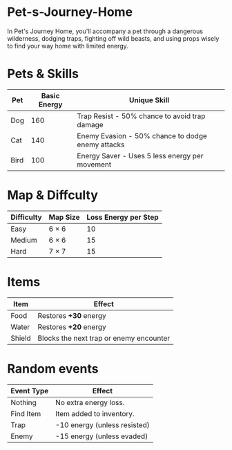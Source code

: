 # Pet-s-Journey-Home
In Pet's Journey Home, you'll accompany a pet through a dangerous wilderness, dodging traps, fighting off wild beasts, and using props wisely to find your way home with limited energy.

# Pets & Skills
| Pet   | Basic Energy | Unique Skill                                        |
| ----- | -------------| --------------------------------------------------- |
|  Dog  | 160          |  Trap Resist  - 50% chance to avoid trap damage     |
|  Cat  | 140          |  Enemy Evasion  - 50% chance to dodge enemy attacks |
|  Bird | 100          |  Energy Saver  - Uses 5 less energy per movement    |

# Map & Diffculty
| Difficulty | Map Size | Loss Energy per Step | 
| ---------- | ---------| -------------------- | 
| Easy       | 6 × 6    | 10                   | 
| Medium     | 6 × 6    | 15                   |
| Hard       | 7 × 7    | 15                   | 


# Items
| Item    | Effect                                  |
| ------- | --------------------------------------- |
| Food    | Restores **+30** energy                 |
| Water   | Restores **+20** energy                 |
| Shield  | Blocks the next trap or enemy encounter |

# Random events
| Event Type|  Effect                       |
| ----------|  ---------------------------- |
| Nothing   |  No extra energy loss.        |
| Find Item |  Item added to inventory.     |
| Trap      |  -10 energy (unless resisted) |
| Enemy     |  -15 energy (unless evaded)   |

